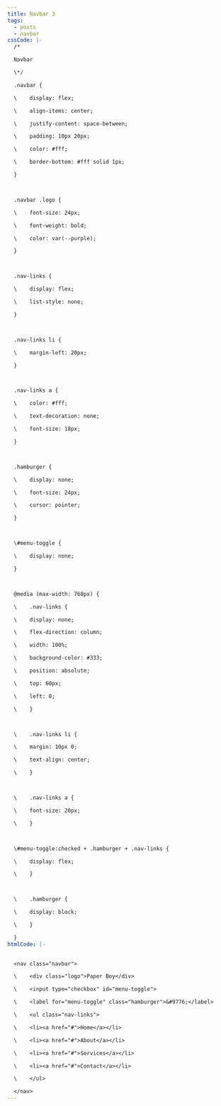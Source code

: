 ```yaml
---
title: Navbar 3
tags:
  - posts
  - navbar
cssCode: |-
  /*

  Navbar

  \*/ 

  .navbar {

  \    display: flex;

  \    align-items: center;

  \    justify-content: space-between;

  \    padding: 10px 20px;

  \    color: #fff;

  \    border-bottom: #fff solid 1px;

  }



  .navbar .logo {

  \    font-size: 24px;

  \    font-weight: bold;

  \    color: var(--purple);

  }



  .nav-links {

  \    display: flex;

  \    list-style: none;

  }



  .nav-links li {

  \    margin-left: 20px;

  }



  .nav-links a {

  \    color: #fff;

  \    text-decoration: none;

  \    font-size: 18px;

  }



  .hamburger {

  \    display: none;

  \    font-size: 24px;

  \    cursor: pointer;

  }



  \#menu-toggle {

  \    display: none;

  }



  @media (max-width: 768px) {

  \    .nav-links {

  \    display: none;

  \    flex-direction: column;

  \    width: 100%;

  \    background-color: #333;

  \    position: absolute;

  \    top: 60px;

  \    left: 0;

  \    }



  \    .nav-links li {

  \    margin: 10px 0;

  \    text-align: center;

  \    }



  \    .nav-links a {

  \    font-size: 20px;

  \    }



  \#menu-toggle:checked + .hamburger + .nav-links {

  \    display: flex;

  \    }



  \    .hamburger {

  \    display: block;

  \    }

  }
htmlCode: |-
  

  <nav class="navbar">

  \    <div class="logo">Paper Boy</div>

  \    <input type="checkbox" id="menu-toggle">

  \    <label for="menu-toggle" class="hamburger">&#9776;</label>

  \    <ul class="nav-links">

  \    <li><a href="#">Home</a></li>

  \    <li><a href="#">About</a></li>

  \    <li><a href="#">Services</a></li>

  \    <li><a href="#">Contact</a></li>

  \    </ul>

  </nav>
---
```

